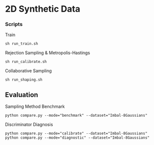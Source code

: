 # 2D Synthetic Data

### Scripts

Train
```
sh run_train.sh
```

Rejection Sampling & Metropolis-Hastings
```
sh run_calibrate.sh
```

Collaborative Sampling
```
sh run_shaping.sh
```

## Evaluation

Sampling Method Benchmark
```
python compare.py --mode="benchmark" --dataset="Imbal-8Gaussians"
```

Discriminator Diagnosis
```
python compare.py --mode="calibrate" --dataset="Imbal-8Gaussians"
python compare.py --mode="diagnostic" --dataset="Imbal-8Gaussians"
```